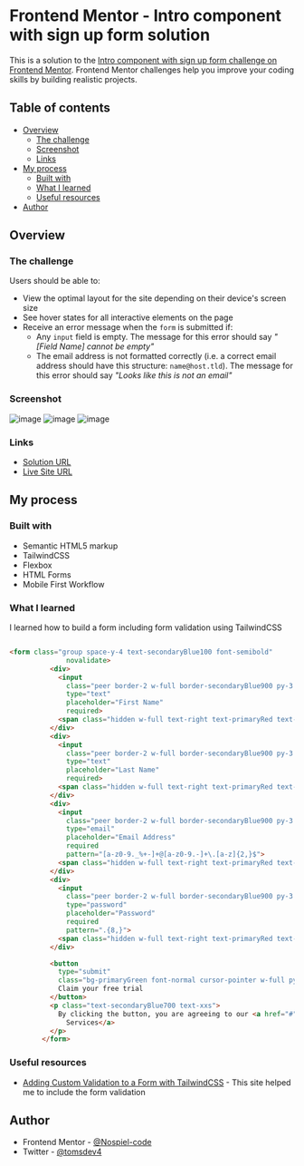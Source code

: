 # Frontend Mentor - Intro component with sign up form solution

This is a solution to the [Intro component with sign up form challenge on Frontend Mentor](https://www.frontendmentor.io/challenges/intro-component-with-signup-form-5cf91bd49edda32581d28fd1). Frontend Mentor challenges help you improve your coding skills by building realistic projects. 

## Table of contents

- [Overview](#overview)
  - [The challenge](#the-challenge)
  - [Screenshot](#screenshot)
  - [Links](#links)
- [My process](#my-process)
  - [Built with](#built-with)
  - [What I learned](#what-i-learned)
  - [Useful resources](#useful-resources)
- [Author](#author)


## Overview

### The challenge

Users should be able to:

- View the optimal layout for the site depending on their device's screen size
- See hover states for all interactive elements on the page
- Receive an error message when the `form` is submitted if:
  - Any `input` field is empty. The message for this error should say *"[Field Name] cannot be empty"*
  - The email address is not formatted correctly (i.e. a correct email address should have this structure: `name@host.tld`). The message for this error should say *"Looks like this is not an email"*

### Screenshot

![image](https://github.com/Nospiel-code/fm-intro-component-with-signup-form/assets/130290610/a979f209-0422-42d6-89ee-64c7a0a90bb3)
![image](https://github.com/Nospiel-code/fm-intro-component-with-signup-form/assets/130290610/578ed932-1fef-43ee-8cf8-101ddf88a2cc)
![image](https://github.com/Nospiel-code/fm-intro-component-with-signup-form/assets/130290610/e13d449d-6dde-41a0-8d77-fb6afb74ac97)




### Links

- [Solution URL](https://github.com/Nospiel-code/fm-intro-component-with-signup-form)
- [Live Site URL](https://nospiel-code.github.io/fm-intro-component-with-signup-form/)

## My process

### Built with

- Semantic HTML5 markup
- TailwindCSS
- Flexbox
- HTML Forms
- Mobile First Workflow

### What I learned

I learned how to build a form including form validation using TailwindCSS

```html

<form class="group space-y-4 text-secondaryBlue100 font-semibold"
              novalidate>
          <div>
            <input
              class="peer border-2 w-full border-secondaryBlue900 py-3 rounded-md pl-4 placeholder:font-semibold placeholder:text-secondaryBlue100 focus:border-secondaryBlue700 hover:border-secondaryBlue700 invalid:[&:not(:placeholder-shown):not(:focus)]:border-primaryRed"
              type="text" 
              placeholder="First Name"
              required>
            <span class="hidden w-full text-right text-primaryRed text-xxs italic peer-[&:not(:placeholder-shown):not(:focus):invalid]:block">First Name cannot be empty</span>
          </div>
          <div>
            <input
              class="peer border-2 w-full border-secondaryBlue900 py-3 rounded-md pl-4 placeholder:font-semibold placeholder:text-secondaryBlue100 focus:border-secondaryBlue700 hover:border-secondaryBlue700 invalid:[&:not(:placeholder-shown):not(:focus)]:border-primaryRed"
              type="text" 
              placeholder="Last Name"
              required>
            <span class="hidden w-full text-right text-primaryRed text-xxs italic peer-[&:not(:placeholder-shown):not(:focus):invalid]:block">Last Name cannot be empty</span>
          </div>
          <div>
            <input
              class="peer border-2 w-full border-secondaryBlue900 py-3 rounded-md pl-4 placeholder:font-semibold placeholder:text-secondaryBlue100 focus:border-secondaryBlue700 hover:border-secondaryBlue700 invalid:[&:not(:placeholder-shown):not(:focus)]:border-primaryRed"
              type="email" 
              placeholder="Email Address"
              required
              pattern="[a-z0-9._%+-]+@[a-z0-9.-]+\.[a-z]{2,}$">
            <span class="hidden w-full text-right text-primaryRed text-xxs italic peer-[&:not(:placeholder-shown):not(:focus):invalid]:block">Looks like this is not an email</span>
          </div>
          <div>
            <input
              class="peer border-2 w-full border-secondaryBlue900 py-3 rounded-md pl-4 placeholder:font-semibold placeholder:text-secondaryBlue100 focus:border-secondaryBlue700 hover:border-secondaryBlue700 invalid:[&:not(:placeholder-shown):not(:focus)]:border-primaryRed"
              type="password" 
              placeholder="Password"
              required
              pattern=".{8,}">
            <span class="hidden w-full text-right text-primaryRed text-xxs italic peer-[&:not(:placeholder-shown):not(:focus):invalid]:block">Password must be at least 8 characters long</span>
          </div>

          <button
            type="submit"
            class="bg-primaryGreen font-normal cursor-pointer w-full py-3 rounded-md tracking-wide text-white uppercase hover:bg-primaryGreenDark group-invalid:pointer-events-none group-invalid:opacity-50">
            Claim your free trial
          </button>
          <p class="text-secondaryBlue700 text-xxs">
            By clicking the button, you are agreeing to our <a href="#" class="text-primaryRed font-semibold">Terms and
              Services</a>
          </p>
        </form>

```


### Useful resources

- [Adding Custom Validation to a Form with TailwindCSS](https://dev.to/deyemiobaa/adding-custom-validation-to-a-form-with-tailwindcss-1e7d) - This site helped me to include the form validation


## Author

- Frontend Mentor - [@Nospiel-code](https://www.frontendmentor.io/profile/Nospiel-code)
- Twitter - [@tomsdev4](https://www.twitter.com/tomsdev4)


